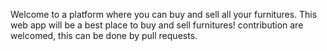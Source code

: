 Welcome to a platform where you can buy and sell all your furnitures. This web app will be a best place to buy and sell furnitures! contribution are welcomed, this can  be done by pull requests.
